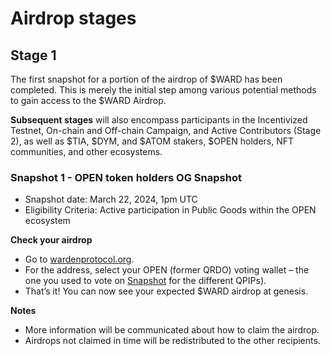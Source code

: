 ﻿---
sidebar_position: 2
---

# Airdrop stages

## Stage 1

The first snapshot for a portion of the airdrop of $WARD has been completed. This is merely the initial step among various potential methods to gain access to the $WARD Airdrop.

**Subsequent stages** will also encompass participants in the Incentivized Testnet, On-chain and Off-chain Campaign, and Active Contributors (Stage 2), as well as $TIA, $DYM, and $ATOM stakers, $OPEN holders, NFT communities, and other ecosystems.

### Snapshot 1 - OPEN token holders OG Snapshot

-   Snapshot date: March 22, 2024, 1pm UTC
-   Eligibility Criteria: Active participation in Public Goods within the OPEN ecosystem

**Check your airdrop**

-   Go to [wardenprotocol.org](https://genesis.wardenprotocol.org/).
-   For the address, select your OPEN (former QRDO) voting wallet – the one you used to vote on [Snapshot](https://snapshot.org/#/governance.qredo.eth/) for the different QPIPs).
-   That’s it! You can now see your expected $WARD airdrop at genesis.

**Notes**

-   More information will be communicated about how to claim the airdrop.
-   Airdrops not claimed in time will be redistributed to the other recipients.
